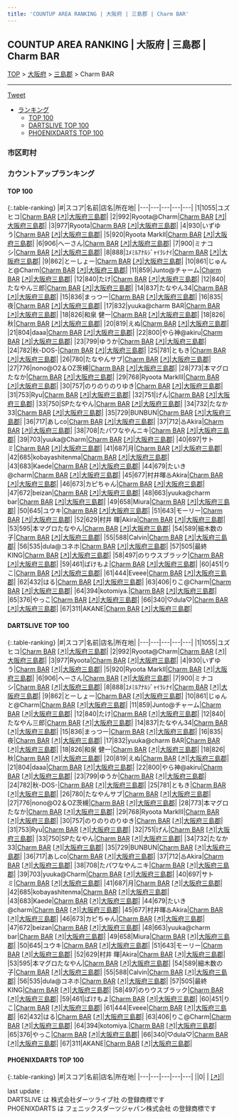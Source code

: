 ```yaml
---
title: 'COUNTUP AREA RANKING | 大阪府 | 三島郡 | Charm BAR'
---
```

## COUNTUP AREA RANKING | 大阪府 | 三島郡 | Charm BAR

[TOP](/darts/rank/) > [大阪府](/darts/rank/大阪府/) > [三島郡](/darts/rank/大阪府/三島郡/) > Charm BAR

___

<a href="https://twitter.com/share?ref_src=twsrc%5Etfw" data-text="COUNTUP AREA RANKING | 大阪府三島郡Charm BAR" class="twitter-share-button" data-hashtags="DARTSLIVE,PHOENIXDARTS,darts,ダーツ" data-show-count="false">Tweet</a>

* [ランキング](#カウントアップランキング)
    * [TOP 100](#top-100)
    * [DARTSLIVE TOP 100](#dartslive-top-100)
    * [PHOENIXDARTS TOP 100](#phoenixdarts-top-100)

### 市区町村

<ul>

</ul>

### カウントアップランキング

#### TOP 100



{:.table-ranking}
|#|スコア|名前|店名|所在地|
|---|---|---|---|---|
|1|1055|<span class="rank-name-dl">ユズヒコ</span>|<a href="/darts/rank/shops/d562d39067e94db1a3f63593b5358cc4.html">Charm BAR</a> <a href="https://search.dartslive.com/jp/shop/d562d39067e94db1a3f63593b5358cc4">[↗]</a>|<a href="/darts/rank/大阪府/三島郡">大阪府三島郡</a>|
|2|992|<span class="rank-name-dl">Ryoota@Charm</span>|<a href="/darts/rank/shops/d562d39067e94db1a3f63593b5358cc4.html">Charm BAR</a> <a href="https://search.dartslive.com/jp/shop/d562d39067e94db1a3f63593b5358cc4">[↗]</a>|<a href="/darts/rank/大阪府/三島郡">大阪府三島郡</a>|
|3|977|<span class="rank-name-dl">Ryoota</span>|<a href="/darts/rank/shops/d562d39067e94db1a3f63593b5358cc4.html">Charm BAR</a> <a href="https://search.dartslive.com/jp/shop/d562d39067e94db1a3f63593b5358cc4">[↗]</a>|<a href="/darts/rank/大阪府/三島郡">大阪府三島郡</a>|
|4|930|<span class="rank-name-dl">いずゆう</span>|<a href="/darts/rank/shops/d562d39067e94db1a3f63593b5358cc4.html">Charm BAR</a> <a href="https://search.dartslive.com/jp/shop/d562d39067e94db1a3f63593b5358cc4">[↗]</a>|<a href="/darts/rank/大阪府/三島郡">大阪府三島郡</a>|
|5|920|<span class="rank-name-dl">Ryoota MarkII</span>|<a href="/darts/rank/shops/d562d39067e94db1a3f63593b5358cc4.html">Charm BAR</a> <a href="https://search.dartslive.com/jp/shop/d562d39067e94db1a3f63593b5358cc4">[↗]</a>|<a href="/darts/rank/大阪府/三島郡">大阪府三島郡</a>|
|6|906|<span class="rank-name-dl">へーさん</span>|<a href="/darts/rank/shops/d562d39067e94db1a3f63593b5358cc4.html">Charm BAR</a> <a href="https://search.dartslive.com/jp/shop/d562d39067e94db1a3f63593b5358cc4">[↗]</a>|<a href="/darts/rank/大阪府/三島郡">大阪府三島郡</a>|
|7|900|<span class="rank-name-dl">ミナコシ</span>|<a href="/darts/rank/shops/d562d39067e94db1a3f63593b5358cc4.html">Charm BAR</a> <a href="https://search.dartslive.com/jp/shop/d562d39067e94db1a3f63593b5358cc4">[↗]</a>|<a href="/darts/rank/大阪府/三島郡">大阪府三島郡</a>|
|8|888|<span class="rank-name-dl">ﾕﾒﾐﾙｱﾅﾙｼﾞｬｲﾗﾚﾅｲ</span>|<a href="/darts/rank/shops/d562d39067e94db1a3f63593b5358cc4.html">Charm BAR</a> <a href="https://search.dartslive.com/jp/shop/d562d39067e94db1a3f63593b5358cc4">[↗]</a>|<a href="/darts/rank/大阪府/三島郡">大阪府三島郡</a>|
|9|862|<span class="rank-name-dl">とーしょー</span>|<a href="/darts/rank/shops/d562d39067e94db1a3f63593b5358cc4.html">Charm BAR</a> <a href="https://search.dartslive.com/jp/shop/d562d39067e94db1a3f63593b5358cc4">[↗]</a>|<a href="/darts/rank/大阪府/三島郡">大阪府三島郡</a>|
|10|861|<span class="rank-name-dl">じゅんと@Charm</span>|<a href="/darts/rank/shops/d562d39067e94db1a3f63593b5358cc4.html">Charm BAR</a> <a href="https://search.dartslive.com/jp/shop/d562d39067e94db1a3f63593b5358cc4">[↗]</a>|<a href="/darts/rank/大阪府/三島郡">大阪府三島郡</a>|
|11|859|<span class="rank-name-dl">Junto@チャーム</span>|<a href="/darts/rank/shops/d562d39067e94db1a3f63593b5358cc4.html">Charm BAR</a> <a href="https://search.dartslive.com/jp/shop/d562d39067e94db1a3f63593b5358cc4">[↗]</a>|<a href="/darts/rank/大阪府/三島郡">大阪府三島郡</a>|
|12|840|<span class="rank-name-dl">たけ</span>|<a href="/darts/rank/shops/d562d39067e94db1a3f63593b5358cc4.html">Charm BAR</a> <a href="https://search.dartslive.com/jp/shop/d562d39067e94db1a3f63593b5358cc4">[↗]</a>|<a href="/darts/rank/大阪府/三島郡">大阪府三島郡</a>|
|12|840|<span class="rank-name-dl">たなやん三郎</span>|<a href="/darts/rank/shops/d562d39067e94db1a3f63593b5358cc4.html">Charm BAR</a> <a href="https://search.dartslive.com/jp/shop/d562d39067e94db1a3f63593b5358cc4">[↗]</a>|<a href="/darts/rank/大阪府/三島郡">大阪府三島郡</a>|
|14|837|<span class="rank-name-dl">たなやん34</span>|<a href="/darts/rank/shops/d562d39067e94db1a3f63593b5358cc4.html">Charm BAR</a> <a href="https://search.dartslive.com/jp/shop/d562d39067e94db1a3f63593b5358cc4">[↗]</a>|<a href="/darts/rank/大阪府/三島郡">大阪府三島郡</a>|
|15|836|<span class="rank-name-dl">まっつー</span>|<a href="/darts/rank/shops/d562d39067e94db1a3f63593b5358cc4.html">Charm BAR</a> <a href="https://search.dartslive.com/jp/shop/d562d39067e94db1a3f63593b5358cc4">[↗]</a>|<a href="/darts/rank/大阪府/三島郡">大阪府三島郡</a>|
|16|835|<span class="rank-name-dl">夜</span>|<a href="/darts/rank/shops/d562d39067e94db1a3f63593b5358cc4.html">Charm BAR</a> <a href="https://search.dartslive.com/jp/shop/d562d39067e94db1a3f63593b5358cc4">[↗]</a>|<a href="/darts/rank/大阪府/三島郡">大阪府三島郡</a>|
|17|832|<span class="rank-name-dl">yuuka@charm BAR</span>|<a href="/darts/rank/shops/d562d39067e94db1a3f63593b5358cc4.html">Charm BAR</a> <a href="https://search.dartslive.com/jp/shop/d562d39067e94db1a3f63593b5358cc4">[↗]</a>|<a href="/darts/rank/大阪府/三島郡">大阪府三島郡</a>|
|18|826|<span class="rank-name-dl">和泉 健一</span>|<a href="/darts/rank/shops/d562d39067e94db1a3f63593b5358cc4.html">Charm BAR</a> <a href="https://search.dartslive.com/jp/shop/d562d39067e94db1a3f63593b5358cc4">[↗]</a>|<a href="/darts/rank/大阪府/三島郡">大阪府三島郡</a>|
|18|826|<span class="rank-name-dl">秋</span>|<a href="/darts/rank/shops/d562d39067e94db1a3f63593b5358cc4.html">Charm BAR</a> <a href="https://search.dartslive.com/jp/shop/d562d39067e94db1a3f63593b5358cc4">[↗]</a>|<a href="/darts/rank/大阪府/三島郡">大阪府三島郡</a>|
|20|819|<span class="rank-name-dl">えぬ</span>|<a href="/darts/rank/shops/d562d39067e94db1a3f63593b5358cc4.html">Charm BAR</a> <a href="https://search.dartslive.com/jp/shop/d562d39067e94db1a3f63593b5358cc4">[↗]</a>|<a href="/darts/rank/大阪府/三島郡">大阪府三島郡</a>|
|21|804|<span class="rank-name-dl">daaa</span>|<a href="/darts/rank/shops/d562d39067e94db1a3f63593b5358cc4.html">Charm BAR</a> <a href="https://search.dartslive.com/jp/shop/d562d39067e94db1a3f63593b5358cc4">[↗]</a>|<a href="/darts/rank/大阪府/三島郡">大阪府三島郡</a>|
|22|800|<span class="rank-name-dl">やら神@akiru</span>|<a href="/darts/rank/shops/d562d39067e94db1a3f63593b5358cc4.html">Charm BAR</a> <a href="https://search.dartslive.com/jp/shop/d562d39067e94db1a3f63593b5358cc4">[↗]</a>|<a href="/darts/rank/大阪府/三島郡">大阪府三島郡</a>|
|23|799|<span class="rank-name-dl">ゆうか</span>|<a href="/darts/rank/shops/d562d39067e94db1a3f63593b5358cc4.html">Charm BAR</a> <a href="https://search.dartslive.com/jp/shop/d562d39067e94db1a3f63593b5358cc4">[↗]</a>|<a href="/darts/rank/大阪府/三島郡">大阪府三島郡</a>|
|24|782|<span class="rank-name-dl">秋-DOS-</span>|<a href="/darts/rank/shops/d562d39067e94db1a3f63593b5358cc4.html">Charm BAR</a> <a href="https://search.dartslive.com/jp/shop/d562d39067e94db1a3f63593b5358cc4">[↗]</a>|<a href="/darts/rank/大阪府/三島郡">大阪府三島郡</a>|
|25|781|<span class="rank-name-dl">ともき</span>|<a href="/darts/rank/shops/d562d39067e94db1a3f63593b5358cc4.html">Charm BAR</a> <a href="https://search.dartslive.com/jp/shop/d562d39067e94db1a3f63593b5358cc4">[↗]</a>|<a href="/darts/rank/大阪府/三島郡">大阪府三島郡</a>|
|26|780|<span class="rank-name-dl">たなやんサブ</span>|<a href="/darts/rank/shops/d562d39067e94db1a3f63593b5358cc4.html">Charm BAR</a> <a href="https://search.dartslive.com/jp/shop/d562d39067e94db1a3f63593b5358cc4">[↗]</a>|<a href="/darts/rank/大阪府/三島郡">大阪府三島郡</a>|
|27|776|<span class="rank-name-dl">nono@O2＆OZ茨槻</span>|<a href="/darts/rank/shops/d562d39067e94db1a3f63593b5358cc4.html">Charm BAR</a> <a href="https://search.dartslive.com/jp/shop/d562d39067e94db1a3f63593b5358cc4">[↗]</a>|<a href="/darts/rank/大阪府/三島郡">大阪府三島郡</a>|
|28|773|<span class="rank-name-dl">本マグロたなか</span>|<a href="/darts/rank/shops/d562d39067e94db1a3f63593b5358cc4.html">Charm BAR</a> <a href="https://search.dartslive.com/jp/shop/d562d39067e94db1a3f63593b5358cc4">[↗]</a>|<a href="/darts/rank/大阪府/三島郡">大阪府三島郡</a>|
|29|768|<span class="rank-name-dl">Ryoota MarkIII</span>|<a href="/darts/rank/shops/d562d39067e94db1a3f63593b5358cc4.html">Charm BAR</a> <a href="https://search.dartslive.com/jp/shop/d562d39067e94db1a3f63593b5358cc4">[↗]</a>|<a href="/darts/rank/大阪府/三島郡">大阪府三島郡</a>|
|30|757|<span class="rank-name-dl">のりのりのりゆき</span>|<a href="/darts/rank/shops/d562d39067e94db1a3f63593b5358cc4.html">Charm BAR</a> <a href="https://search.dartslive.com/jp/shop/d562d39067e94db1a3f63593b5358cc4">[↗]</a>|<a href="/darts/rank/大阪府/三島郡">大阪府三島郡</a>|
|31|753|<span class="rank-name-dl">Ryu</span>|<a href="/darts/rank/shops/d562d39067e94db1a3f63593b5358cc4.html">Charm BAR</a> <a href="https://search.dartslive.com/jp/shop/d562d39067e94db1a3f63593b5358cc4">[↗]</a>|<a href="/darts/rank/大阪府/三島郡">大阪府三島郡</a>|
|32|751|<span class="rank-name-dl">げん</span>|<a href="/darts/rank/shops/d562d39067e94db1a3f63593b5358cc4.html">Charm BAR</a> <a href="https://search.dartslive.com/jp/shop/d562d39067e94db1a3f63593b5358cc4">[↗]</a>|<a href="/darts/rank/大阪府/三島郡">大阪府三島郡</a>|
|33|750|<span class="rank-name-dl">SPたなやん</span>|<a href="/darts/rank/shops/d562d39067e94db1a3f63593b5358cc4.html">Charm BAR</a> <a href="https://search.dartslive.com/jp/shop/d562d39067e94db1a3f63593b5358cc4">[↗]</a>|<a href="/darts/rank/大阪府/三島郡">大阪府三島郡</a>|
|34|732|<span class="rank-name-dl">たなか33</span>|<a href="/darts/rank/shops/d562d39067e94db1a3f63593b5358cc4.html">Charm BAR</a> <a href="https://search.dartslive.com/jp/shop/d562d39067e94db1a3f63593b5358cc4">[↗]</a>|<a href="/darts/rank/大阪府/三島郡">大阪府三島郡</a>|
|35|729|<span class="rank-name-dl">BUNBUN</span>|<a href="/darts/rank/shops/d562d39067e94db1a3f63593b5358cc4.html">Charm BAR</a> <a href="https://search.dartslive.com/jp/shop/d562d39067e94db1a3f63593b5358cc4">[↗]</a>|<a href="/darts/rank/大阪府/三島郡">大阪府三島郡</a>|
|36|717|<span class="rank-name-dl">あしco</span>|<a href="/darts/rank/shops/d562d39067e94db1a3f63593b5358cc4.html">Charm BAR</a> <a href="https://search.dartslive.com/jp/shop/d562d39067e94db1a3f63593b5358cc4">[↗]</a>|<a href="/darts/rank/大阪府/三島郡">大阪府三島郡</a>|
|37|712|<span class="rank-name-dl">♨Akira</span>|<a href="/darts/rank/shops/d562d39067e94db1a3f63593b5358cc4.html">Charm BAR</a> <a href="https://search.dartslive.com/jp/shop/d562d39067e94db1a3f63593b5358cc4">[↗]</a>|<a href="/darts/rank/大阪府/三島郡">大阪府三島郡</a>|
|38|708|<span class="rank-name-dl">たパワなやんニキ</span>|<a href="/darts/rank/shops/d562d39067e94db1a3f63593b5358cc4.html">Charm BAR</a> <a href="https://search.dartslive.com/jp/shop/d562d39067e94db1a3f63593b5358cc4">[↗]</a>|<a href="/darts/rank/大阪府/三島郡">大阪府三島郡</a>|
|39|703|<span class="rank-name-dl">yuuka@Charm</span>|<a href="/darts/rank/shops/d562d39067e94db1a3f63593b5358cc4.html">Charm BAR</a> <a href="https://search.dartslive.com/jp/shop/d562d39067e94db1a3f63593b5358cc4">[↗]</a>|<a href="/darts/rank/大阪府/三島郡">大阪府三島郡</a>|
|40|697|<span class="rank-name-dl">サトミ</span>|<a href="/darts/rank/shops/d562d39067e94db1a3f63593b5358cc4.html">Charm BAR</a> <a href="https://search.dartslive.com/jp/shop/d562d39067e94db1a3f63593b5358cc4">[↗]</a>|<a href="/darts/rank/大阪府/三島郡">大阪府三島郡</a>|
|41|687|<span class="rank-name-dl">月</span>|<a href="/darts/rank/shops/d562d39067e94db1a3f63593b5358cc4.html">Charm BAR</a> <a href="https://search.dartslive.com/jp/shop/d562d39067e94db1a3f63593b5358cc4">[↗]</a>|<a href="/darts/rank/大阪府/三島郡">大阪府三島郡</a>|
|42|685|<span class="rank-name-dl">kobayashitenma</span>|<a href="/darts/rank/shops/d562d39067e94db1a3f63593b5358cc4.html">Charm BAR</a> <a href="https://search.dartslive.com/jp/shop/d562d39067e94db1a3f63593b5358cc4">[↗]</a>|<a href="/darts/rank/大阪府/三島郡">大阪府三島郡</a>|
|43|683|<span class="rank-name-dl">Kaede</span>|<a href="/darts/rank/shops/d562d39067e94db1a3f63593b5358cc4.html">Charm BAR</a> <a href="https://search.dartslive.com/jp/shop/d562d39067e94db1a3f63593b5358cc4">[↗]</a>|<a href="/darts/rank/大阪府/三島郡">大阪府三島郡</a>|
|44|679|<span class="rank-name-dl">たいき@charm</span>|<a href="/darts/rank/shops/d562d39067e94db1a3f63593b5358cc4.html">Charm BAR</a> <a href="https://search.dartslive.com/jp/shop/d562d39067e94db1a3f63593b5358cc4">[↗]</a>|<a href="/darts/rank/大阪府/三島郡">大阪府三島郡</a>|
|45|677|<span class="rank-name-dl">村井暉♨Akira</span>|<a href="/darts/rank/shops/d562d39067e94db1a3f63593b5358cc4.html">Charm BAR</a> <a href="https://search.dartslive.com/jp/shop/d562d39067e94db1a3f63593b5358cc4">[↗]</a>|<a href="/darts/rank/大阪府/三島郡">大阪府三島郡</a>|
|46|673|<span class="rank-name-dl">カピちゃん</span>|<a href="/darts/rank/shops/d562d39067e94db1a3f63593b5358cc4.html">Charm BAR</a> <a href="https://search.dartslive.com/jp/shop/d562d39067e94db1a3f63593b5358cc4">[↗]</a>|<a href="/darts/rank/大阪府/三島郡">大阪府三島郡</a>|
|47|672|<span class="rank-name-dl">beizan</span>|<a href="/darts/rank/shops/d562d39067e94db1a3f63593b5358cc4.html">Charm BAR</a> <a href="https://search.dartslive.com/jp/shop/d562d39067e94db1a3f63593b5358cc4">[↗]</a>|<a href="/darts/rank/大阪府/三島郡">大阪府三島郡</a>|
|48|663|<span class="rank-name-dl">yuuka@charm bar</span>|<a href="/darts/rank/shops/d562d39067e94db1a3f63593b5358cc4.html">Charm BAR</a> <a href="https://search.dartslive.com/jp/shop/d562d39067e94db1a3f63593b5358cc4">[↗]</a>|<a href="/darts/rank/大阪府/三島郡">大阪府三島郡</a>|
|49|658|<span class="rank-name-dl">Miura</span>|<a href="/darts/rank/shops/d562d39067e94db1a3f63593b5358cc4.html">Charm BAR</a> <a href="https://search.dartslive.com/jp/shop/d562d39067e94db1a3f63593b5358cc4">[↗]</a>|<a href="/darts/rank/大阪府/三島郡">大阪府三島郡</a>|
|50|645|<span class="rank-name-dl">ユウキ</span>|<a href="/darts/rank/shops/d562d39067e94db1a3f63593b5358cc4.html">Charm BAR</a> <a href="https://search.dartslive.com/jp/shop/d562d39067e94db1a3f63593b5358cc4">[↗]</a>|<a href="/darts/rank/大阪府/三島郡">大阪府三島郡</a>|
|51|643|<span class="rank-name-dl">モーリー</span>|<a href="/darts/rank/shops/d562d39067e94db1a3f63593b5358cc4.html">Charm BAR</a> <a href="https://search.dartslive.com/jp/shop/d562d39067e94db1a3f63593b5358cc4">[↗]</a>|<a href="/darts/rank/大阪府/三島郡">大阪府三島郡</a>|
|52|629|<span class="rank-name-dl">村井 暉&#124;Akira</span>|<a href="/darts/rank/shops/d562d39067e94db1a3f63593b5358cc4.html">Charm BAR</a> <a href="https://search.dartslive.com/jp/shop/d562d39067e94db1a3f63593b5358cc4">[↗]</a>|<a href="/darts/rank/大阪府/三島郡">大阪府三島郡</a>|
|53|595|<span class="rank-name-dl">本マグロたなやん</span>|<a href="/darts/rank/shops/d562d39067e94db1a3f63593b5358cc4.html">Charm BAR</a> <a href="https://search.dartslive.com/jp/shop/d562d39067e94db1a3f63593b5358cc4">[↗]</a>|<a href="/darts/rank/大阪府/三島郡">大阪府三島郡</a>|
|54|589|<span class="rank-name-dl">細木数の子</span>|<a href="/darts/rank/shops/d562d39067e94db1a3f63593b5358cc4.html">Charm BAR</a> <a href="https://search.dartslive.com/jp/shop/d562d39067e94db1a3f63593b5358cc4">[↗]</a>|<a href="/darts/rank/大阪府/三島郡">大阪府三島郡</a>|
|55|588|<span class="rank-name-dl">Calvin</span>|<a href="/darts/rank/shops/d562d39067e94db1a3f63593b5358cc4.html">Charm BAR</a> <a href="https://search.dartslive.com/jp/shop/d562d39067e94db1a3f63593b5358cc4">[↗]</a>|<a href="/darts/rank/大阪府/三島郡">大阪府三島郡</a>|
|56|535|<span class="rank-name-dl">dula@コネホ</span>|<a href="/darts/rank/shops/d562d39067e94db1a3f63593b5358cc4.html">Charm BAR</a> <a href="https://search.dartslive.com/jp/shop/d562d39067e94db1a3f63593b5358cc4">[↗]</a>|<a href="/darts/rank/大阪府/三島郡">大阪府三島郡</a>|
|57|505|<span class="rank-name-dl">最終KING</span>|<a href="/darts/rank/shops/d562d39067e94db1a3f63593b5358cc4.html">Charm BAR</a> <a href="https://search.dartslive.com/jp/shop/d562d39067e94db1a3f63593b5358cc4">[↗]</a>|<a href="/darts/rank/大阪府/三島郡">大阪府三島郡</a>|
|58|497|<span class="rank-name-dl">のりウスブラック</span>|<a href="/darts/rank/shops/d562d39067e94db1a3f63593b5358cc4.html">Charm BAR</a> <a href="https://search.dartslive.com/jp/shop/d562d39067e94db1a3f63593b5358cc4">[↗]</a>|<a href="/darts/rank/大阪府/三島郡">大阪府三島郡</a>|
|59|461|<span class="rank-name-dl">ばけもよ</span>|<a href="/darts/rank/shops/d562d39067e94db1a3f63593b5358cc4.html">Charm BAR</a> <a href="https://search.dartslive.com/jp/shop/d562d39067e94db1a3f63593b5358cc4">[↗]</a>|<a href="/darts/rank/大阪府/三島郡">大阪府三島郡</a>|
|60|451|<span class="rank-name-dl">りこ</span>|<a href="/darts/rank/shops/d562d39067e94db1a3f63593b5358cc4.html">Charm BAR</a> <a href="https://search.dartslive.com/jp/shop/d562d39067e94db1a3f63593b5358cc4">[↗]</a>|<a href="/darts/rank/大阪府/三島郡">大阪府三島郡</a>|
|61|444|<span class="rank-name-dl">Eveee</span>|<a href="/darts/rank/shops/d562d39067e94db1a3f63593b5358cc4.html">Charm BAR</a> <a href="https://search.dartslive.com/jp/shop/d562d39067e94db1a3f63593b5358cc4">[↗]</a>|<a href="/darts/rank/大阪府/三島郡">大阪府三島郡</a>|
|62|432|<span class="rank-name-dl">はる</span>|<a href="/darts/rank/shops/d562d39067e94db1a3f63593b5358cc4.html">Charm BAR</a> <a href="https://search.dartslive.com/jp/shop/d562d39067e94db1a3f63593b5358cc4">[↗]</a>|<a href="/darts/rank/大阪府/三島郡">大阪府三島郡</a>|
|63|406|<span class="rank-name-dl">りこ@Charm</span>|<a href="/darts/rank/shops/d562d39067e94db1a3f63593b5358cc4.html">Charm BAR</a> <a href="https://search.dartslive.com/jp/shop/d562d39067e94db1a3f63593b5358cc4">[↗]</a>|<a href="/darts/rank/大阪府/三島郡">大阪府三島郡</a>|
|64|394|<span class="rank-name-dl">kotomiya.</span>|<a href="/darts/rank/shops/d562d39067e94db1a3f63593b5358cc4.html">Charm BAR</a> <a href="https://search.dartslive.com/jp/shop/d562d39067e94db1a3f63593b5358cc4">[↗]</a>|<a href="/darts/rank/大阪府/三島郡">大阪府三島郡</a>|
|65|376|<span class="rank-name-dl">やっこ</span>|<a href="/darts/rank/shops/d562d39067e94db1a3f63593b5358cc4.html">Charm BAR</a> <a href="https://search.dartslive.com/jp/shop/d562d39067e94db1a3f63593b5358cc4">[↗]</a>|<a href="/darts/rank/大阪府/三島郡">大阪府三島郡</a>|
|66|340|<span class="rank-name-dl">♡dula♡</span>|<a href="/darts/rank/shops/d562d39067e94db1a3f63593b5358cc4.html">Charm BAR</a> <a href="https://search.dartslive.com/jp/shop/d562d39067e94db1a3f63593b5358cc4">[↗]</a>|<a href="/darts/rank/大阪府/三島郡">大阪府三島郡</a>|
|67|311|<span class="rank-name-dl">AKANE</span>|<a href="/darts/rank/shops/d562d39067e94db1a3f63593b5358cc4.html">Charm BAR</a> <a href="https://search.dartslive.com/jp/shop/d562d39067e94db1a3f63593b5358cc4">[↗]</a>|<a href="/darts/rank/大阪府/三島郡">大阪府三島郡</a>|


#### DARTSLIVE TOP 100



{:.table-ranking}
|#|スコア|名前|店名|所在地|
|---|---|---|---|---|
|1|1055|<span class="rank-name-dl">ユズヒコ</span>|<a href="/darts/rank/shops/d562d39067e94db1a3f63593b5358cc4.html">Charm BAR</a> <a href="https://search.dartslive.com/jp/shop/d562d39067e94db1a3f63593b5358cc4">[↗]</a>|<a href="/darts/rank/大阪府/三島郡">大阪府三島郡</a>|
|2|992|<span class="rank-name-dl">Ryoota@Charm</span>|<a href="/darts/rank/shops/d562d39067e94db1a3f63593b5358cc4.html">Charm BAR</a> <a href="https://search.dartslive.com/jp/shop/d562d39067e94db1a3f63593b5358cc4">[↗]</a>|<a href="/darts/rank/大阪府/三島郡">大阪府三島郡</a>|
|3|977|<span class="rank-name-dl">Ryoota</span>|<a href="/darts/rank/shops/d562d39067e94db1a3f63593b5358cc4.html">Charm BAR</a> <a href="https://search.dartslive.com/jp/shop/d562d39067e94db1a3f63593b5358cc4">[↗]</a>|<a href="/darts/rank/大阪府/三島郡">大阪府三島郡</a>|
|4|930|<span class="rank-name-dl">いずゆう</span>|<a href="/darts/rank/shops/d562d39067e94db1a3f63593b5358cc4.html">Charm BAR</a> <a href="https://search.dartslive.com/jp/shop/d562d39067e94db1a3f63593b5358cc4">[↗]</a>|<a href="/darts/rank/大阪府/三島郡">大阪府三島郡</a>|
|5|920|<span class="rank-name-dl">Ryoota MarkII</span>|<a href="/darts/rank/shops/d562d39067e94db1a3f63593b5358cc4.html">Charm BAR</a> <a href="https://search.dartslive.com/jp/shop/d562d39067e94db1a3f63593b5358cc4">[↗]</a>|<a href="/darts/rank/大阪府/三島郡">大阪府三島郡</a>|
|6|906|<span class="rank-name-dl">へーさん</span>|<a href="/darts/rank/shops/d562d39067e94db1a3f63593b5358cc4.html">Charm BAR</a> <a href="https://search.dartslive.com/jp/shop/d562d39067e94db1a3f63593b5358cc4">[↗]</a>|<a href="/darts/rank/大阪府/三島郡">大阪府三島郡</a>|
|7|900|<span class="rank-name-dl">ミナコシ</span>|<a href="/darts/rank/shops/d562d39067e94db1a3f63593b5358cc4.html">Charm BAR</a> <a href="https://search.dartslive.com/jp/shop/d562d39067e94db1a3f63593b5358cc4">[↗]</a>|<a href="/darts/rank/大阪府/三島郡">大阪府三島郡</a>|
|8|888|<span class="rank-name-dl">ﾕﾒﾐﾙｱﾅﾙｼﾞｬｲﾗﾚﾅｲ</span>|<a href="/darts/rank/shops/d562d39067e94db1a3f63593b5358cc4.html">Charm BAR</a> <a href="https://search.dartslive.com/jp/shop/d562d39067e94db1a3f63593b5358cc4">[↗]</a>|<a href="/darts/rank/大阪府/三島郡">大阪府三島郡</a>|
|9|862|<span class="rank-name-dl">とーしょー</span>|<a href="/darts/rank/shops/d562d39067e94db1a3f63593b5358cc4.html">Charm BAR</a> <a href="https://search.dartslive.com/jp/shop/d562d39067e94db1a3f63593b5358cc4">[↗]</a>|<a href="/darts/rank/大阪府/三島郡">大阪府三島郡</a>|
|10|861|<span class="rank-name-dl">じゅんと@Charm</span>|<a href="/darts/rank/shops/d562d39067e94db1a3f63593b5358cc4.html">Charm BAR</a> <a href="https://search.dartslive.com/jp/shop/d562d39067e94db1a3f63593b5358cc4">[↗]</a>|<a href="/darts/rank/大阪府/三島郡">大阪府三島郡</a>|
|11|859|<span class="rank-name-dl">Junto@チャーム</span>|<a href="/darts/rank/shops/d562d39067e94db1a3f63593b5358cc4.html">Charm BAR</a> <a href="https://search.dartslive.com/jp/shop/d562d39067e94db1a3f63593b5358cc4">[↗]</a>|<a href="/darts/rank/大阪府/三島郡">大阪府三島郡</a>|
|12|840|<span class="rank-name-dl">たけ</span>|<a href="/darts/rank/shops/d562d39067e94db1a3f63593b5358cc4.html">Charm BAR</a> <a href="https://search.dartslive.com/jp/shop/d562d39067e94db1a3f63593b5358cc4">[↗]</a>|<a href="/darts/rank/大阪府/三島郡">大阪府三島郡</a>|
|12|840|<span class="rank-name-dl">たなやん三郎</span>|<a href="/darts/rank/shops/d562d39067e94db1a3f63593b5358cc4.html">Charm BAR</a> <a href="https://search.dartslive.com/jp/shop/d562d39067e94db1a3f63593b5358cc4">[↗]</a>|<a href="/darts/rank/大阪府/三島郡">大阪府三島郡</a>|
|14|837|<span class="rank-name-dl">たなやん34</span>|<a href="/darts/rank/shops/d562d39067e94db1a3f63593b5358cc4.html">Charm BAR</a> <a href="https://search.dartslive.com/jp/shop/d562d39067e94db1a3f63593b5358cc4">[↗]</a>|<a href="/darts/rank/大阪府/三島郡">大阪府三島郡</a>|
|15|836|<span class="rank-name-dl">まっつー</span>|<a href="/darts/rank/shops/d562d39067e94db1a3f63593b5358cc4.html">Charm BAR</a> <a href="https://search.dartslive.com/jp/shop/d562d39067e94db1a3f63593b5358cc4">[↗]</a>|<a href="/darts/rank/大阪府/三島郡">大阪府三島郡</a>|
|16|835|<span class="rank-name-dl">夜</span>|<a href="/darts/rank/shops/d562d39067e94db1a3f63593b5358cc4.html">Charm BAR</a> <a href="https://search.dartslive.com/jp/shop/d562d39067e94db1a3f63593b5358cc4">[↗]</a>|<a href="/darts/rank/大阪府/三島郡">大阪府三島郡</a>|
|17|832|<span class="rank-name-dl">yuuka@charm BAR</span>|<a href="/darts/rank/shops/d562d39067e94db1a3f63593b5358cc4.html">Charm BAR</a> <a href="https://search.dartslive.com/jp/shop/d562d39067e94db1a3f63593b5358cc4">[↗]</a>|<a href="/darts/rank/大阪府/三島郡">大阪府三島郡</a>|
|18|826|<span class="rank-name-dl">和泉 健一</span>|<a href="/darts/rank/shops/d562d39067e94db1a3f63593b5358cc4.html">Charm BAR</a> <a href="https://search.dartslive.com/jp/shop/d562d39067e94db1a3f63593b5358cc4">[↗]</a>|<a href="/darts/rank/大阪府/三島郡">大阪府三島郡</a>|
|18|826|<span class="rank-name-dl">秋</span>|<a href="/darts/rank/shops/d562d39067e94db1a3f63593b5358cc4.html">Charm BAR</a> <a href="https://search.dartslive.com/jp/shop/d562d39067e94db1a3f63593b5358cc4">[↗]</a>|<a href="/darts/rank/大阪府/三島郡">大阪府三島郡</a>|
|20|819|<span class="rank-name-dl">えぬ</span>|<a href="/darts/rank/shops/d562d39067e94db1a3f63593b5358cc4.html">Charm BAR</a> <a href="https://search.dartslive.com/jp/shop/d562d39067e94db1a3f63593b5358cc4">[↗]</a>|<a href="/darts/rank/大阪府/三島郡">大阪府三島郡</a>|
|21|804|<span class="rank-name-dl">daaa</span>|<a href="/darts/rank/shops/d562d39067e94db1a3f63593b5358cc4.html">Charm BAR</a> <a href="https://search.dartslive.com/jp/shop/d562d39067e94db1a3f63593b5358cc4">[↗]</a>|<a href="/darts/rank/大阪府/三島郡">大阪府三島郡</a>|
|22|800|<span class="rank-name-dl">やら神@akiru</span>|<a href="/darts/rank/shops/d562d39067e94db1a3f63593b5358cc4.html">Charm BAR</a> <a href="https://search.dartslive.com/jp/shop/d562d39067e94db1a3f63593b5358cc4">[↗]</a>|<a href="/darts/rank/大阪府/三島郡">大阪府三島郡</a>|
|23|799|<span class="rank-name-dl">ゆうか</span>|<a href="/darts/rank/shops/d562d39067e94db1a3f63593b5358cc4.html">Charm BAR</a> <a href="https://search.dartslive.com/jp/shop/d562d39067e94db1a3f63593b5358cc4">[↗]</a>|<a href="/darts/rank/大阪府/三島郡">大阪府三島郡</a>|
|24|782|<span class="rank-name-dl">秋-DOS-</span>|<a href="/darts/rank/shops/d562d39067e94db1a3f63593b5358cc4.html">Charm BAR</a> <a href="https://search.dartslive.com/jp/shop/d562d39067e94db1a3f63593b5358cc4">[↗]</a>|<a href="/darts/rank/大阪府/三島郡">大阪府三島郡</a>|
|25|781|<span class="rank-name-dl">ともき</span>|<a href="/darts/rank/shops/d562d39067e94db1a3f63593b5358cc4.html">Charm BAR</a> <a href="https://search.dartslive.com/jp/shop/d562d39067e94db1a3f63593b5358cc4">[↗]</a>|<a href="/darts/rank/大阪府/三島郡">大阪府三島郡</a>|
|26|780|<span class="rank-name-dl">たなやんサブ</span>|<a href="/darts/rank/shops/d562d39067e94db1a3f63593b5358cc4.html">Charm BAR</a> <a href="https://search.dartslive.com/jp/shop/d562d39067e94db1a3f63593b5358cc4">[↗]</a>|<a href="/darts/rank/大阪府/三島郡">大阪府三島郡</a>|
|27|776|<span class="rank-name-dl">nono@O2＆OZ茨槻</span>|<a href="/darts/rank/shops/d562d39067e94db1a3f63593b5358cc4.html">Charm BAR</a> <a href="https://search.dartslive.com/jp/shop/d562d39067e94db1a3f63593b5358cc4">[↗]</a>|<a href="/darts/rank/大阪府/三島郡">大阪府三島郡</a>|
|28|773|<span class="rank-name-dl">本マグロたなか</span>|<a href="/darts/rank/shops/d562d39067e94db1a3f63593b5358cc4.html">Charm BAR</a> <a href="https://search.dartslive.com/jp/shop/d562d39067e94db1a3f63593b5358cc4">[↗]</a>|<a href="/darts/rank/大阪府/三島郡">大阪府三島郡</a>|
|29|768|<span class="rank-name-dl">Ryoota MarkIII</span>|<a href="/darts/rank/shops/d562d39067e94db1a3f63593b5358cc4.html">Charm BAR</a> <a href="https://search.dartslive.com/jp/shop/d562d39067e94db1a3f63593b5358cc4">[↗]</a>|<a href="/darts/rank/大阪府/三島郡">大阪府三島郡</a>|
|30|757|<span class="rank-name-dl">のりのりのりゆき</span>|<a href="/darts/rank/shops/d562d39067e94db1a3f63593b5358cc4.html">Charm BAR</a> <a href="https://search.dartslive.com/jp/shop/d562d39067e94db1a3f63593b5358cc4">[↗]</a>|<a href="/darts/rank/大阪府/三島郡">大阪府三島郡</a>|
|31|753|<span class="rank-name-dl">Ryu</span>|<a href="/darts/rank/shops/d562d39067e94db1a3f63593b5358cc4.html">Charm BAR</a> <a href="https://search.dartslive.com/jp/shop/d562d39067e94db1a3f63593b5358cc4">[↗]</a>|<a href="/darts/rank/大阪府/三島郡">大阪府三島郡</a>|
|32|751|<span class="rank-name-dl">げん</span>|<a href="/darts/rank/shops/d562d39067e94db1a3f63593b5358cc4.html">Charm BAR</a> <a href="https://search.dartslive.com/jp/shop/d562d39067e94db1a3f63593b5358cc4">[↗]</a>|<a href="/darts/rank/大阪府/三島郡">大阪府三島郡</a>|
|33|750|<span class="rank-name-dl">SPたなやん</span>|<a href="/darts/rank/shops/d562d39067e94db1a3f63593b5358cc4.html">Charm BAR</a> <a href="https://search.dartslive.com/jp/shop/d562d39067e94db1a3f63593b5358cc4">[↗]</a>|<a href="/darts/rank/大阪府/三島郡">大阪府三島郡</a>|
|34|732|<span class="rank-name-dl">たなか33</span>|<a href="/darts/rank/shops/d562d39067e94db1a3f63593b5358cc4.html">Charm BAR</a> <a href="https://search.dartslive.com/jp/shop/d562d39067e94db1a3f63593b5358cc4">[↗]</a>|<a href="/darts/rank/大阪府/三島郡">大阪府三島郡</a>|
|35|729|<span class="rank-name-dl">BUNBUN</span>|<a href="/darts/rank/shops/d562d39067e94db1a3f63593b5358cc4.html">Charm BAR</a> <a href="https://search.dartslive.com/jp/shop/d562d39067e94db1a3f63593b5358cc4">[↗]</a>|<a href="/darts/rank/大阪府/三島郡">大阪府三島郡</a>|
|36|717|<span class="rank-name-dl">あしco</span>|<a href="/darts/rank/shops/d562d39067e94db1a3f63593b5358cc4.html">Charm BAR</a> <a href="https://search.dartslive.com/jp/shop/d562d39067e94db1a3f63593b5358cc4">[↗]</a>|<a href="/darts/rank/大阪府/三島郡">大阪府三島郡</a>|
|37|712|<span class="rank-name-dl">♨Akira</span>|<a href="/darts/rank/shops/d562d39067e94db1a3f63593b5358cc4.html">Charm BAR</a> <a href="https://search.dartslive.com/jp/shop/d562d39067e94db1a3f63593b5358cc4">[↗]</a>|<a href="/darts/rank/大阪府/三島郡">大阪府三島郡</a>|
|38|708|<span class="rank-name-dl">たパワなやんニキ</span>|<a href="/darts/rank/shops/d562d39067e94db1a3f63593b5358cc4.html">Charm BAR</a> <a href="https://search.dartslive.com/jp/shop/d562d39067e94db1a3f63593b5358cc4">[↗]</a>|<a href="/darts/rank/大阪府/三島郡">大阪府三島郡</a>|
|39|703|<span class="rank-name-dl">yuuka@Charm</span>|<a href="/darts/rank/shops/d562d39067e94db1a3f63593b5358cc4.html">Charm BAR</a> <a href="https://search.dartslive.com/jp/shop/d562d39067e94db1a3f63593b5358cc4">[↗]</a>|<a href="/darts/rank/大阪府/三島郡">大阪府三島郡</a>|
|40|697|<span class="rank-name-dl">サトミ</span>|<a href="/darts/rank/shops/d562d39067e94db1a3f63593b5358cc4.html">Charm BAR</a> <a href="https://search.dartslive.com/jp/shop/d562d39067e94db1a3f63593b5358cc4">[↗]</a>|<a href="/darts/rank/大阪府/三島郡">大阪府三島郡</a>|
|41|687|<span class="rank-name-dl">月</span>|<a href="/darts/rank/shops/d562d39067e94db1a3f63593b5358cc4.html">Charm BAR</a> <a href="https://search.dartslive.com/jp/shop/d562d39067e94db1a3f63593b5358cc4">[↗]</a>|<a href="/darts/rank/大阪府/三島郡">大阪府三島郡</a>|
|42|685|<span class="rank-name-dl">kobayashitenma</span>|<a href="/darts/rank/shops/d562d39067e94db1a3f63593b5358cc4.html">Charm BAR</a> <a href="https://search.dartslive.com/jp/shop/d562d39067e94db1a3f63593b5358cc4">[↗]</a>|<a href="/darts/rank/大阪府/三島郡">大阪府三島郡</a>|
|43|683|<span class="rank-name-dl">Kaede</span>|<a href="/darts/rank/shops/d562d39067e94db1a3f63593b5358cc4.html">Charm BAR</a> <a href="https://search.dartslive.com/jp/shop/d562d39067e94db1a3f63593b5358cc4">[↗]</a>|<a href="/darts/rank/大阪府/三島郡">大阪府三島郡</a>|
|44|679|<span class="rank-name-dl">たいき@charm</span>|<a href="/darts/rank/shops/d562d39067e94db1a3f63593b5358cc4.html">Charm BAR</a> <a href="https://search.dartslive.com/jp/shop/d562d39067e94db1a3f63593b5358cc4">[↗]</a>|<a href="/darts/rank/大阪府/三島郡">大阪府三島郡</a>|
|45|677|<span class="rank-name-dl">村井暉♨Akira</span>|<a href="/darts/rank/shops/d562d39067e94db1a3f63593b5358cc4.html">Charm BAR</a> <a href="https://search.dartslive.com/jp/shop/d562d39067e94db1a3f63593b5358cc4">[↗]</a>|<a href="/darts/rank/大阪府/三島郡">大阪府三島郡</a>|
|46|673|<span class="rank-name-dl">カピちゃん</span>|<a href="/darts/rank/shops/d562d39067e94db1a3f63593b5358cc4.html">Charm BAR</a> <a href="https://search.dartslive.com/jp/shop/d562d39067e94db1a3f63593b5358cc4">[↗]</a>|<a href="/darts/rank/大阪府/三島郡">大阪府三島郡</a>|
|47|672|<span class="rank-name-dl">beizan</span>|<a href="/darts/rank/shops/d562d39067e94db1a3f63593b5358cc4.html">Charm BAR</a> <a href="https://search.dartslive.com/jp/shop/d562d39067e94db1a3f63593b5358cc4">[↗]</a>|<a href="/darts/rank/大阪府/三島郡">大阪府三島郡</a>|
|48|663|<span class="rank-name-dl">yuuka@charm bar</span>|<a href="/darts/rank/shops/d562d39067e94db1a3f63593b5358cc4.html">Charm BAR</a> <a href="https://search.dartslive.com/jp/shop/d562d39067e94db1a3f63593b5358cc4">[↗]</a>|<a href="/darts/rank/大阪府/三島郡">大阪府三島郡</a>|
|49|658|<span class="rank-name-dl">Miura</span>|<a href="/darts/rank/shops/d562d39067e94db1a3f63593b5358cc4.html">Charm BAR</a> <a href="https://search.dartslive.com/jp/shop/d562d39067e94db1a3f63593b5358cc4">[↗]</a>|<a href="/darts/rank/大阪府/三島郡">大阪府三島郡</a>|
|50|645|<span class="rank-name-dl">ユウキ</span>|<a href="/darts/rank/shops/d562d39067e94db1a3f63593b5358cc4.html">Charm BAR</a> <a href="https://search.dartslive.com/jp/shop/d562d39067e94db1a3f63593b5358cc4">[↗]</a>|<a href="/darts/rank/大阪府/三島郡">大阪府三島郡</a>|
|51|643|<span class="rank-name-dl">モーリー</span>|<a href="/darts/rank/shops/d562d39067e94db1a3f63593b5358cc4.html">Charm BAR</a> <a href="https://search.dartslive.com/jp/shop/d562d39067e94db1a3f63593b5358cc4">[↗]</a>|<a href="/darts/rank/大阪府/三島郡">大阪府三島郡</a>|
|52|629|<span class="rank-name-dl">村井 暉&#124;Akira</span>|<a href="/darts/rank/shops/d562d39067e94db1a3f63593b5358cc4.html">Charm BAR</a> <a href="https://search.dartslive.com/jp/shop/d562d39067e94db1a3f63593b5358cc4">[↗]</a>|<a href="/darts/rank/大阪府/三島郡">大阪府三島郡</a>|
|53|595|<span class="rank-name-dl">本マグロたなやん</span>|<a href="/darts/rank/shops/d562d39067e94db1a3f63593b5358cc4.html">Charm BAR</a> <a href="https://search.dartslive.com/jp/shop/d562d39067e94db1a3f63593b5358cc4">[↗]</a>|<a href="/darts/rank/大阪府/三島郡">大阪府三島郡</a>|
|54|589|<span class="rank-name-dl">細木数の子</span>|<a href="/darts/rank/shops/d562d39067e94db1a3f63593b5358cc4.html">Charm BAR</a> <a href="https://search.dartslive.com/jp/shop/d562d39067e94db1a3f63593b5358cc4">[↗]</a>|<a href="/darts/rank/大阪府/三島郡">大阪府三島郡</a>|
|55|588|<span class="rank-name-dl">Calvin</span>|<a href="/darts/rank/shops/d562d39067e94db1a3f63593b5358cc4.html">Charm BAR</a> <a href="https://search.dartslive.com/jp/shop/d562d39067e94db1a3f63593b5358cc4">[↗]</a>|<a href="/darts/rank/大阪府/三島郡">大阪府三島郡</a>|
|56|535|<span class="rank-name-dl">dula@コネホ</span>|<a href="/darts/rank/shops/d562d39067e94db1a3f63593b5358cc4.html">Charm BAR</a> <a href="https://search.dartslive.com/jp/shop/d562d39067e94db1a3f63593b5358cc4">[↗]</a>|<a href="/darts/rank/大阪府/三島郡">大阪府三島郡</a>|
|57|505|<span class="rank-name-dl">最終KING</span>|<a href="/darts/rank/shops/d562d39067e94db1a3f63593b5358cc4.html">Charm BAR</a> <a href="https://search.dartslive.com/jp/shop/d562d39067e94db1a3f63593b5358cc4">[↗]</a>|<a href="/darts/rank/大阪府/三島郡">大阪府三島郡</a>|
|58|497|<span class="rank-name-dl">のりウスブラック</span>|<a href="/darts/rank/shops/d562d39067e94db1a3f63593b5358cc4.html">Charm BAR</a> <a href="https://search.dartslive.com/jp/shop/d562d39067e94db1a3f63593b5358cc4">[↗]</a>|<a href="/darts/rank/大阪府/三島郡">大阪府三島郡</a>|
|59|461|<span class="rank-name-dl">ばけもよ</span>|<a href="/darts/rank/shops/d562d39067e94db1a3f63593b5358cc4.html">Charm BAR</a> <a href="https://search.dartslive.com/jp/shop/d562d39067e94db1a3f63593b5358cc4">[↗]</a>|<a href="/darts/rank/大阪府/三島郡">大阪府三島郡</a>|
|60|451|<span class="rank-name-dl">りこ</span>|<a href="/darts/rank/shops/d562d39067e94db1a3f63593b5358cc4.html">Charm BAR</a> <a href="https://search.dartslive.com/jp/shop/d562d39067e94db1a3f63593b5358cc4">[↗]</a>|<a href="/darts/rank/大阪府/三島郡">大阪府三島郡</a>|
|61|444|<span class="rank-name-dl">Eveee</span>|<a href="/darts/rank/shops/d562d39067e94db1a3f63593b5358cc4.html">Charm BAR</a> <a href="https://search.dartslive.com/jp/shop/d562d39067e94db1a3f63593b5358cc4">[↗]</a>|<a href="/darts/rank/大阪府/三島郡">大阪府三島郡</a>|
|62|432|<span class="rank-name-dl">はる</span>|<a href="/darts/rank/shops/d562d39067e94db1a3f63593b5358cc4.html">Charm BAR</a> <a href="https://search.dartslive.com/jp/shop/d562d39067e94db1a3f63593b5358cc4">[↗]</a>|<a href="/darts/rank/大阪府/三島郡">大阪府三島郡</a>|
|63|406|<span class="rank-name-dl">りこ@Charm</span>|<a href="/darts/rank/shops/d562d39067e94db1a3f63593b5358cc4.html">Charm BAR</a> <a href="https://search.dartslive.com/jp/shop/d562d39067e94db1a3f63593b5358cc4">[↗]</a>|<a href="/darts/rank/大阪府/三島郡">大阪府三島郡</a>|
|64|394|<span class="rank-name-dl">kotomiya.</span>|<a href="/darts/rank/shops/d562d39067e94db1a3f63593b5358cc4.html">Charm BAR</a> <a href="https://search.dartslive.com/jp/shop/d562d39067e94db1a3f63593b5358cc4">[↗]</a>|<a href="/darts/rank/大阪府/三島郡">大阪府三島郡</a>|
|65|376|<span class="rank-name-dl">やっこ</span>|<a href="/darts/rank/shops/d562d39067e94db1a3f63593b5358cc4.html">Charm BAR</a> <a href="https://search.dartslive.com/jp/shop/d562d39067e94db1a3f63593b5358cc4">[↗]</a>|<a href="/darts/rank/大阪府/三島郡">大阪府三島郡</a>|
|66|340|<span class="rank-name-dl">♡dula♡</span>|<a href="/darts/rank/shops/d562d39067e94db1a3f63593b5358cc4.html">Charm BAR</a> <a href="https://search.dartslive.com/jp/shop/d562d39067e94db1a3f63593b5358cc4">[↗]</a>|<a href="/darts/rank/大阪府/三島郡">大阪府三島郡</a>|
|67|311|<span class="rank-name-dl">AKANE</span>|<a href="/darts/rank/shops/d562d39067e94db1a3f63593b5358cc4.html">Charm BAR</a> <a href="https://search.dartslive.com/jp/shop/d562d39067e94db1a3f63593b5358cc4">[↗]</a>|<a href="/darts/rank/大阪府/三島郡">大阪府三島郡</a>|


#### PHOENIXDARTS TOP 100



{:.table-ranking}
|#|スコア|名前|店名|所在地|
|---|---|---|---|---|
||0|<span class="rank-name-dl"> </span>|<a href="/darts/rank/shops/.html"></a> <a href="">[↗]</a>|<a href="/darts/rank//"></a>|


<div class="footer border-top border-gray-light mt-5 pt-3 text-right text-gray">
    last update : <span style="font-weight: italic" id="foot_last_modified"></span><br />
    DARTSLIVE は 株式会社ダーツライブ社 の登録商標です<br />
    PHOENIXDARTS は フェニックスダーツジャパン株式会社 の登録商標です<br />
</div>

<script src="https://cdnjs.cloudflare.com/ajax/libs/jquery.tablesorter/2.31.3/js/jquery.tablesorter.min.js" integrity="sha512-qzgd5cYSZcosqpzpn7zF2ZId8f/8CHmFKZ8j7mU4OUXTNRd5g+ZHBPsgKEwoqxCtdQvExE5LprwwPAgoicguNg==" crossorigin="anonymous" referrerpolicy="no-referrer"></script>
<link rel="stylesheet" href="https://cdnjs.cloudflare.com/ajax/libs/jquery.tablesorter/2.31.3/css/theme.default.min.css" integrity="sha512-wghhOJkjQX0Lh3NSWvNKeZ0ZpNn+SPVXX1Qyc9OCaogADktxrBiBdKGDoqVUOyhStvMBmJQ8ZdMHiR3wuEq8+w==" crossorigin="anonymous" referrerpolicy="no-referrer" />
<script>
$(function() {
    $(".table-ranking").tablesorter({sortList:[[0, 0]]});
    $("#foot_last_modified").text(formatDate(new Date(document.lastModified), 'yyyy-MM-dd HH:mm:ss'));
});
</script>

<script async src="https://platform.twitter.com/widgets.js" charset="utf-8"></script>